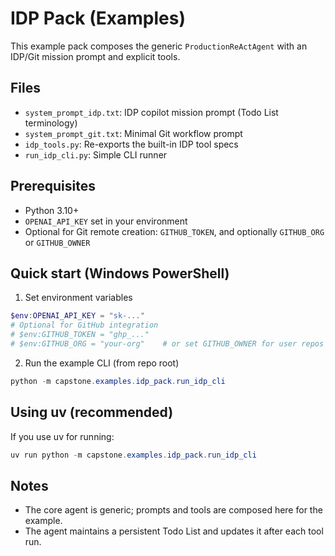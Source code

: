 # IDP Pack (Examples)

This example pack composes the generic `ProductionReActAgent` with an IDP/Git mission prompt and explicit tools.

## Files
- `system_prompt_idp.txt`: IDP copilot mission prompt (Todo List terminology)
- `system_prompt_git.txt`: Minimal Git workflow prompt
- `idp_tools.py`: Re-exports the built-in IDP tool specs
- `run_idp_cli.py`: Simple CLI runner

## Prerequisites
- Python 3.10+
- `OPENAI_API_KEY` set in your environment
- Optional for Git remote creation: `GITHUB_TOKEN`, and optionally `GITHUB_ORG` or `GITHUB_OWNER`

## Quick start (Windows PowerShell)
1) Set environment variables
```powershell
$env:OPENAI_API_KEY = "sk-..."
# Optional for GitHub integration
# $env:GITHUB_TOKEN = "ghp_..."
# $env:GITHUB_ORG = "your-org"    # or set GITHUB_OWNER for user repos
```

2) Run the example CLI (from repo root)
```powershell
python -m capstone.examples.idp_pack.run_idp_cli
```

## Using uv (recommended)
If you use uv for running:
```powershell
uv run python -m capstone.examples.idp_pack.run_idp_cli
```

## Notes
- The core agent is generic; prompts and tools are composed here for the example.
- The agent maintains a persistent Todo List and updates it after each tool run.
